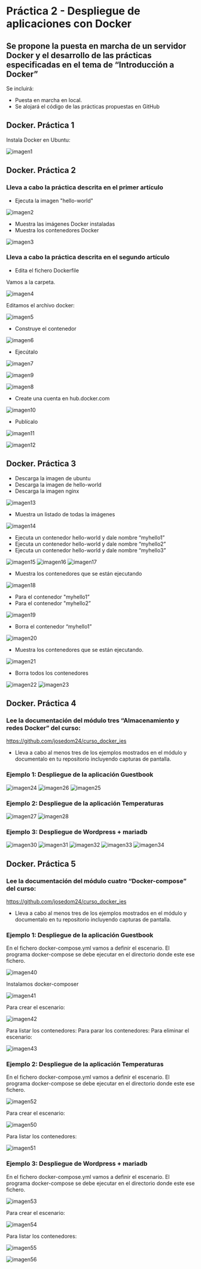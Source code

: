 # Práctica 2 - Despliegue de aplicaciones con Docker
## Se propone la puesta en marcha de un servidor Docker y el desarrollo de las prácticas especificadas en el tema de “Introducción a Docker”
Se incluirá:
- Puesta en marcha en local.
- Se alojará el código de las prácticas propuestas en GitHub

## Docker. Práctica 1

Instala Docker en Ubuntu:

![imagen1](img/1.png)

## Docker. Práctica 2

### Lleva a cabo la práctica descrita en el primer artículo
- Ejecuta la imagen "hello-world"

![imagen2](img/2.png)

- Muestra las imágenes Docker instaladas
- Muestra los contenedores Docker

![imagen3](img/3.png)

### Lleva a cabo la práctica descrita en el segundo artículo
- Edita el fichero Dockerfile

Vamos a la carpeta.

![imagen4](img/4.png)

Editamos el archivo docker:

![imagen5](img/5.png)

- Construye el contenedor

![imagen6](img/6.png)

- Ejecútalo

![imagen7](img/7.png)

![imagen9](img/9.png)

![imagen8](img/8.png)

- Create una cuenta en hub.docker.com

![imagen10](img/10.png)

- Publícalo

![imagen11](img/11.png)

![imagen12](img/12.png)

## Docker. Práctica 3

- Descarga la imagen de ubuntu
- Descarga la imagen de hello-world
- Descarga la imagen nginx

![imagen13](img/13.png)

- Muestra un listado de todas la imágenes

![imagen14](img/14.png)

- Ejecuta un contenedor hello-world y dale nombre “myhello1”
- Ejecuta un contenedor hello-world y dale nombre “myhello2”
- Ejecuta un contenedor hello-world y dale nombre “myhello3”

![imagen15](img/15.png)
![imagen16](img/16.png)
![imagen17](img/17.png)

- Muestra los contenedores que se están ejecutando

![imagen18](img/18.png)

- Para el contenedor "myhello1”
- Para el contenedor "myhello2”

![imagen19](img/19.png)

- Borra el contenedor “myhello1”

![imagen20](img/20.png)

- Muestra los contenedores que se están ejecutando.

![imagen21](img/21.png)

- Borra todos los contenedores

![imagen22](img/22.png)
![imagen23](img/23.png)

## Docker. Práctica 4

### Lee la documentación del módulo tres “Almacenamiento y redes Docker” del curso:
https://github.com/josedom24/curso_docker_ies

- Lleva a cabo al menos tres de los ejemplos mostrados en el módulo y documentalo en tu repositorio incluyendo capturas de pantalla.

### Ejemplo 1: Despliegue de la aplicación Guestbook

![imagen24](img/24.png)
![imagen26](img/26.png)
![imagen25](img/25.png)

### Ejemplo 2: Despliegue de la aplicación Temperaturas

![imagen27](img/27.png)
![imagen28](img/28.png)

### Ejemplo 3: Despliegue de Wordpress + mariadb

![imagen30](img/30.png)
![imagen31](img/31.png)
![imagen32](img/32.png)
![imagen33](img/33.png)
![imagen34](img/34.png)

## Docker. Práctica 5

### Lee la documentación del módulo cuatro “Docker-compose” del curso:
https://github.com/josedom24/curso_docker_ies

- Lleva a cabo al menos tres de los ejemplos mostrados en el módulo y documentalo en tu repositorio incluyendo capturas de pantalla.

### Ejemplo 1: Despliegue de la aplicación Guestbook

En el fichero docker-compose.yml vamos a definir el escenario. El programa docker-compose se debe ejecutar en el directorio donde este ese fichero.

![imagen40](img/40.png)

Instalamos docker-composer

![imagen41](img/41.png)

Para crear el escenario:

![imagen42](img/42.png)

Para listar los contenedores:
Para parar los contenedores:
Para eliminar el escenario:

![imagen43](img/43.png)

### Ejemplo 2: Despliegue de la aplicación Temperaturas

En el fichero docker-compose.yml vamos a definir el escenario. El programa docker-compose se debe ejecutar en el directorio donde este ese fichero.

![imagen52](img/52.png)

Para crear el escenario:

![imagen50](img/50.png)

Para listar los contenedores:

![imagen51](img/51.png)

### Ejemplo 3: Despliegue de Wordpress + mariadb

En el fichero docker-compose.yml vamos a definir el escenario. El programa docker-compose se debe ejecutar en el directorio donde este ese fichero.

![imagen53](img/53.png)

Para crear el escenario:

![imagen54](img/54.png)

Para listar los contenedores:

![imagen55](img/55.png)

![imagen56](img/56.png)

